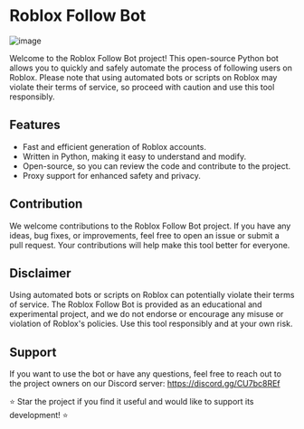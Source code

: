 # Roblox Follow Bot

![image](https://github.com/robloxianofc/roblox-follower-bot/assets/115414648/e72ce825-e10a-491f-af27-e751abefabfe)

Welcome to the Roblox Follow Bot project! This open-source Python bot allows you to quickly and safely automate the process of following users on Roblox. Please note that using automated bots or scripts on Roblox may violate their terms of service, so proceed with caution and use this tool responsibly.

## Features

- Fast and efficient generation of Roblox accounts.
- Written in Python, making it easy to understand and modify.
- Open-source, so you can review the code and contribute to the project.
- Proxy support for enhanced safety and privacy.

## Contribution

We welcome contributions to the Roblox Follow Bot project. If you have any ideas, bug fixes, or improvements, feel free to open an issue or submit a pull request. Your contributions will help make this tool better for everyone.

## Disclaimer

Using automated bots or scripts on Roblox can potentially violate their terms of service. The Roblox Follow Bot is provided as an educational and experimental project, and we do not endorse or encourage any misuse or violation of Roblox's policies. Use this tool responsibly and at your own risk.

## Support

If you want to use the bot or have any questions, feel free to reach out to the project owners on our Discord server: https://discord.gg/CU7bc8REf

⭐ Star the project if you find it useful and would like to support its development! ⭐
